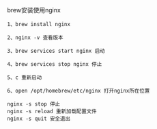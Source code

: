 brew安装使用nginx

```shell
1、brew install nginx

2、nginx -v 查看版本

3、brew services start nginx 启动

4、brew services stop nginx 停止

5、c 重新启动

6、open /opt/homebrew/etc/nginx 打开nginx所在位置
```



```shell
nginx -s stop 停止
nginx -s reload 重新加载配置文件
nginx -s quit 安全退出
```

